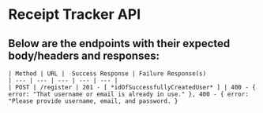 # Receipt Tracker API
## Below are the endpoints with their expected body/headers and responses:

    | Method | URL |  Success Response | Failure Response(s)
    | --- | --- | --- | --- | --- |
    | POST | /register | 201 - [ *idOfSuccessfullyCreatedUser* ] | 400 - { error: "That username or email is already in use." }, 400 - { error: "Please provide username, email, and password. }